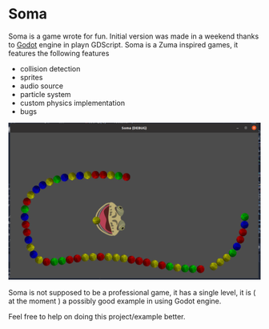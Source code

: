 # Soma
Soma is a game wrote for fun. Initial version was made in a weekend thanks to [Godot](https://godotengine.org/) engine in playn GDScript.
Soma is a Zuma inspired games, it features the following features

- collision detection
- sprites
- audio source
- particle system
- custom physics implementation
- bugs


![Screenshot](https://github.com/FelicePollano/Soma/blob/main/Screenshot%20from%202022-12-04%2009-29-42.png)


Soma is not supposed to be a professional game, it has a single level, it is ( at the moment ) a possibly good example in using Godot engine.

Feel free to help on doing this project/example better.


